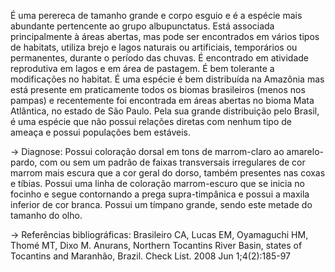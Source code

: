 ﻿É uma perereca de tamanho grande e corpo esguio e é a espécie mais abundante pertencente ao grupo albupunctatus. Está associada principalmente à áreas abertas, mas pode ser encontrados em vários tipos de habitats, utiliza brejo e lagos naturais ou artificiais, temporários ou permanentes, durante o período das chuvas. É encontrado em atividade reprodutiva em lagos e em área de pastagem. É bem tolerante a modificações no habitat. 
É uma espécie é bem distribuída na Amazônia mas está presente em praticamente todos os biomas brasileiros (menos nos pampas) e recentemente foi encontrada em áreas abertas no bioma Mata Atlântica, no estado de São Paulo. Pela sua grande distribuição pelo Brasil, é uma espécie que não possui relações diretas com nenhum tipo de ameaça e possui populações bem estáveis.


-> Diagnose:
 Possui coloração dorsal em tons de marrom-claro ao amarelo-pardo, com ou sem um padrão de faixas transversais irregulares de cor marrom mais escura que a cor geral do dorso, também presentes nas coxas e tíbias. Possui uma linha de coloração marrom-escuro que se inicia no focinho e segue contornando a prega supra-timpânica e possui a maxila inferior de cor branca. Possui um tímpano grande, sendo este metade do tamanho do olho.


-> Referências bibliográficas:
Brasileiro CA, Lucas EM, Oyamaguchi HM, Thomé MT, Dixo M. Anurans, Northern Tocantins River Basin, states of Tocantins and Maranhão, Brazil. Check List. 2008 Jun 1;4(2):185-97